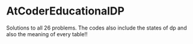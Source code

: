 # AtCoderEducationalDP
Solutions to all 26 problems. 
The codes also include the states of dp and also the meaning of every table!!
